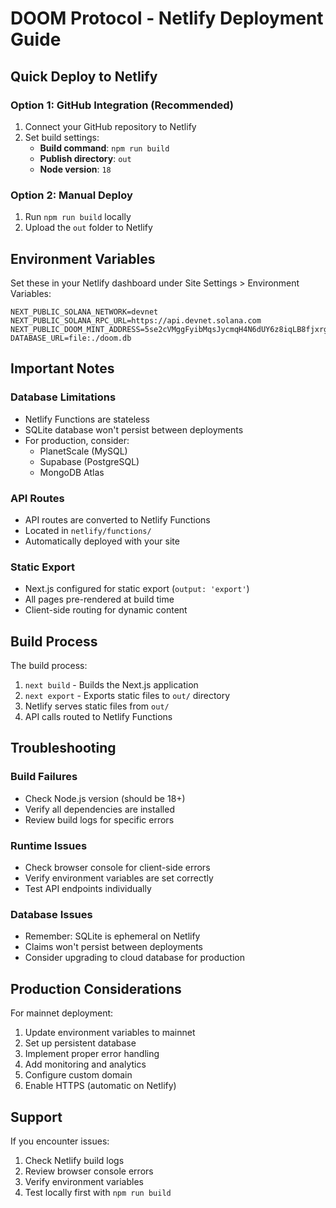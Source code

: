 # DOOM Protocol - Netlify Deployment Guide

## Quick Deploy to Netlify

### Option 1: GitHub Integration (Recommended)
1. Connect your GitHub repository to Netlify
2. Set build settings:
   - **Build command**: `npm run build`
   - **Publish directory**: `out`
   - **Node version**: `18`

### Option 2: Manual Deploy
1. Run `npm run build` locally
2. Upload the `out` folder to Netlify

## Environment Variables

Set these in your Netlify dashboard under Site Settings > Environment Variables:

```
NEXT_PUBLIC_SOLANA_NETWORK=devnet
NEXT_PUBLIC_SOLANA_RPC_URL=https://api.devnet.solana.com
NEXT_PUBLIC_DOOM_MINT_ADDRESS=5se2cVMggFyibMqsJycmqH4N6dUY6z8iqLB8fjxrgqnh
DATABASE_URL=file:./doom.db
```

## Important Notes

### Database Limitations
- Netlify Functions are stateless
- SQLite database won't persist between deployments
- For production, consider:
  - PlanetScale (MySQL)
  - Supabase (PostgreSQL)
  - MongoDB Atlas

### API Routes
- API routes are converted to Netlify Functions
- Located in `netlify/functions/`
- Automatically deployed with your site

### Static Export
- Next.js configured for static export (`output: 'export'`)
- All pages pre-rendered at build time
- Client-side routing for dynamic content

## Build Process

The build process:
1. `next build` - Builds the Next.js application
2. `next export` - Exports static files to `out/` directory
3. Netlify serves static files from `out/`
4. API calls routed to Netlify Functions

## Troubleshooting

### Build Failures
- Check Node.js version (should be 18+)
- Verify all dependencies are installed
- Review build logs for specific errors

### Runtime Issues
- Check browser console for client-side errors
- Verify environment variables are set correctly
- Test API endpoints individually

### Database Issues
- Remember: SQLite is ephemeral on Netlify
- Claims won't persist between deployments
- Consider upgrading to cloud database for production

## Production Considerations

For mainnet deployment:
1. Update environment variables to mainnet
2. Set up persistent database
3. Implement proper error handling
4. Add monitoring and analytics
5. Configure custom domain
6. Enable HTTPS (automatic on Netlify)

## Support

If you encounter issues:
1. Check Netlify build logs
2. Review browser console errors
3. Verify environment variables
4. Test locally first with `npm run build`
